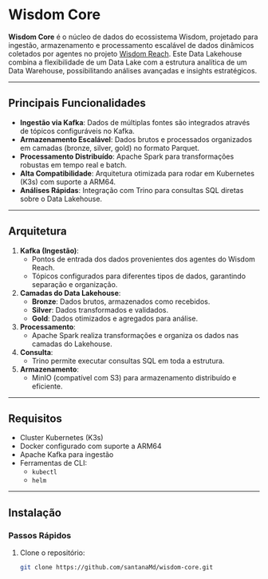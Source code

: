 # Wisdom Core

**Wisdom Core** é o núcleo de dados do ecossistema Wisdom, projetado para ingestão, armazenamento e processamento escalável de dados dinâmicos coletados por agentes no projeto [Wisdom Reach](https://github.com/santanaMd/wisdom-reach). Este Data Lakehouse combina a flexibilidade de um Data Lake com a estrutura analítica de um Data Warehouse, possibilitando análises avançadas e insights estratégicos.

---

## **Principais Funcionalidades**
- **Ingestão via Kafka**: Dados de múltiplas fontes são integrados através de tópicos configuráveis no Kafka.
- **Armazenamento Escalável**: Dados brutos e processados organizados em camadas (bronze, silver, gold) no formato Parquet.
- **Processamento Distribuído**: Apache Spark para transformações robustas em tempo real e batch.
- **Alta Compatibilidade**: Arquitetura otimizada para rodar em Kubernetes (K3s) com suporte a ARM64.
- **Análises Rápidas**: Integração com Trino para consultas SQL diretas sobre o Data Lakehouse.

---

## **Arquitetura**
1. **Kafka (Ingestão)**:
   - Pontos de entrada dos dados provenientes dos agentes do Wisdom Reach.
   - Tópicos configurados para diferentes tipos de dados, garantindo separação e organização.
2. **Camadas do Data Lakehouse**:
   - **Bronze**: Dados brutos, armazenados como recebidos.
   - **Silver**: Dados transformados e validados.
   - **Gold**: Dados otimizados e agregados para análise.
3. **Processamento**:
   - Apache Spark realiza transformações e organiza os dados nas camadas do Lakehouse.
4. **Consulta**:
   - Trino permite executar consultas SQL em toda a estrutura.
5. **Armazenamento**:
   - MinIO (compatível com S3) para armazenamento distribuído e eficiente.

---

## **Requisitos**
- Cluster Kubernetes (K3s)
- Docker configurado com suporte a ARM64
- Apache Kafka para ingestão
- Ferramentas de CLI:
  - `kubectl`
  - `helm`

---

## **Instalação**
### Passos Rápidos
1. Clone o repositório:
   ```bash
   git clone https://github.com/santanaMd/wisdom-core.git
